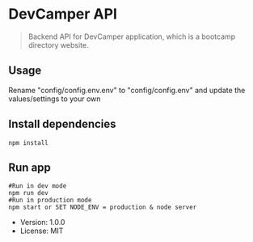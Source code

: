 # DevCamper API

> Backend API for DevCamper application, which is a bootcamp directory website.

## Usage
Rename "config/config.env.env" to "config/config.env" and update the values/settings to your own

## Install dependencies
```
npm install

```
## Run app

```
#Run in dev mode
npm run dev
#Run in production mode 
npm start or SET NODE_ENV = production & node server

```

- Version: 1.0.0
- License: MIT
